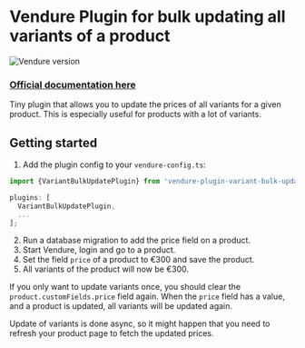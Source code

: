 # Vendure Plugin for bulk updating all variants of a product

![Vendure version](https://img.shields.io/npm/dependency-version/vendure-plugin-variant-price-bulk-update/dev/@vendure/core)

### [Official documentation here](https://pinelab-plugins.com/plugin/vendure-plugin-variant-price-bulk-update)

Tiny plugin that allows you to update the prices of all variants for a given product. This is especially useful for
products with a lot of variants.

## Getting started

1. Add the plugin config to your `vendure-config.ts`:

```ts
import {VariantBulkUpdatePlugin} from 'vendure-plugin-variant-bulk-update';

plugins: [
  VariantBulkUpdatePlugin,
  ...
];
```

2. Run a database migration to add the price field on a product.
3. Start Vendure, login and go to a product.
4. Set the field `price` of a product to €300 and save the product.
5. All variants of the product will now be €300.

If you only want to update variants once, you should clear the `product.customFields.price` field again. When
the `price` field has a value, and a product is updated, all variants will be updated again.

Update of variants is done async, so it might happen that you need to refresh your product page to fetch the updated prices.
